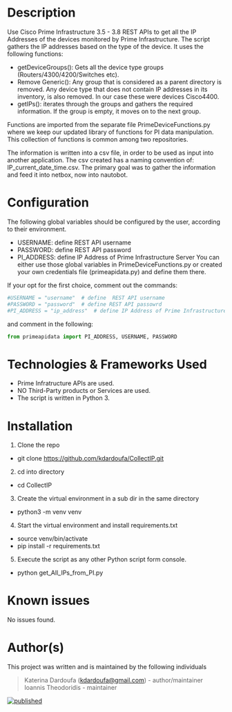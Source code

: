 # Description

Use Cisco Prime Infrastructure 3.5 - 3.8 REST APIs to get all the IP Addresses of the devices monitored by Prime Infrastructure. The script gathers the IP addresses based on the type of the device. It uses the following functions:

- getDeviceGroups(): Gets all the device type groups (Routers/4300/4200/Switches etc). 
- Remove Generic(): Any group that is considered as a parent directory is removed. Any device type that does not contain IP addresses in its inventory, is also removed. In our case these were devices Cisco4400.
- getIPs(): iterates through the groups and gathers the required information. If the group is empty, it moves on to the next group.

Functions are imported from the separate file PrimeDeviceFunctions.py where we keep our updated library of functions for PI data manipulation.
This collection of functions is common among two repositories.

The information is written into a csv file, in order to be used as input into another application. The csv created has a naming convention of:
IP_current_date_time.csv. 
The primary goal was to gather the information and feed it into netbox, now into nautobot.

# Configuration
The following global variables should be configured by the user, according to their environment.
- USERNAME: define REST API username
- PASSWORD: define REST API password
- PI_ADDRESS: define IP Address of Prime Infrastructure Server
You can either use those global variables in PrimeDeviceFunctions.py or created your own credentials file (primeapidata.py) and define them there.

If your opt for the first choice, comment out  the commands:
```python
#USERNAME = "username"  # define  REST API username
#PASSWORD = "password"  # define REST API passowrd
#PI_ADDRESS = "ip_address"  # define IP Address of Prime Infrastructure Server
```
and comment in the following:
```python
from primeapidata import PI_ADDRESS, USERNAME, PASSWORD
```
# Technologies & Frameworks Used
* Prime Infratructure APIs are used.
* NO Third-Party products or Services are used.
* The script is written in Python 3.

# Installation
1.	Clone the repo
 * git clone https://github.com/kdardoufa/CollectIP.git

2.	cd into directory
 * cd CollectIP

3.	Create the virtual environment in a sub dir in the same directory
 * python3 -m venv venv

4.	Start the virtual environment and install requirements.txt
 * source venv/bin/activate
 * pip install -r requirements.txt

5.	Execute the script as any other Python script form console. 
 * python get_All_IPs_from_PI.py

# Known issues
No issues found.

# Author(s)
This project was written and is maintained by the following individuals
> Katerina Dardoufa (kdardoufa@gmail.com) - author/maintainer
> Ioannis Theodoridis - maintainer

[![published](https://static.production.devnetcloud.com/codeexchange/assets/images/devnet-published.svg)](https://developer.cisco.com/codeexchange/github/repo/kdardoufa/CollectIP)




